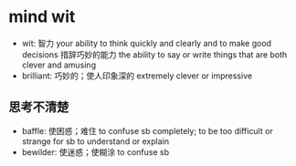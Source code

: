 # mind wit

- wit: 智力 your ability to think quickly and clearly and to make good decisions 措辞巧妙的能力 the ability to say or write things that are both clever and amusing
- brilliant: 巧妙的；使人印象深的 extremely clever or impressive

## 思考不清楚

- baffle: 使困惑；难住 to confuse sb completely; to be too difficult or strange for sb to understand or explain
- bewilder: 使迷惑；使糊涂 to confuse sb
